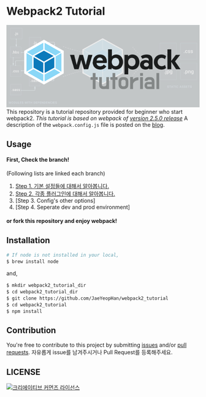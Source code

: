 # Webpack2 Tutorial
![](./images/webpack.png)
This repository is a tutorial repository provided for beginner who start webpack2.
_This tutorial is based on webpack of [version 2.5.0 release](https://github.com/webpack/webpack/releases)_
A description of the `webpack.config.js` file is posted on the [blog](https://jaeyeophan.github.io/).


## Usage
#### First, Check the branch!
(Following lists are linked each branch)
1. [Step 1. 기본 설정들에 대해서 알아봅니다.](https://github.com/JaeYeopHan/webpack2_tutorial/tree/Step-1)
2. [Step 2. 각종 플러그인에 대해서 알아봅니다.](https://github.com/JaeYeopHan/webpack2_tutorial/tree/Step-2)
3. [Step 3. Config's other options]
4. [Step 4. Seperate dev and prod environment]

#### or fork this repository and enjoy webpack!

## Installation
```bash
# If node is not installed in your local,
$ brew install node 
```
and,
```bash
$ mkdir webpack2_tutorial_dir
$ cd webpack2_tutorial_dir
$ git clone https://github.com/JaeYeopHan/webpack2_tutorial
$ cd webpack2_tutorial
$ npm install
```
## Contribution
You're free to contribute to this project by submitting [issues](https://github.com/JaeYeopHan/webpack2_tutorial/issues) and/or [pull requests](https://github.com/JaeYeopHan/webpack2_tutorial/pulls).
자유롭게 issue를 남겨주시거나 Pull Request를 등록해주세요.

## LICENSE
<a rel="license" href="http://creativecommons.org/licenses/by/4.0/"><img alt="크리에이티브 커먼즈 라이선스" style="border-width:0" src="https://i.creativecommons.org/l/by/4.0/88x31.png" /></a>

